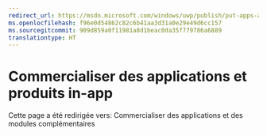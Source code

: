 ```yaml
---
redirect_url: https://msdn.microsoft.com/windows/uwp/publish/put-apps-and-add-ons-on-sale
ms.openlocfilehash: f96e0d54862c82c6b41aa3d31a0e29e49d6cc157
ms.sourcegitcommit: 909d859a0f11981a8d1beac0da35f779786a6889
translationtype: HT
---
```

# <a name="put-apps-and-iaps-on-sale"></a>Commercialiser des applications et produits in-app


Cette page a été redirigée vers: Commercialiser des applications et des modules complémentaires
